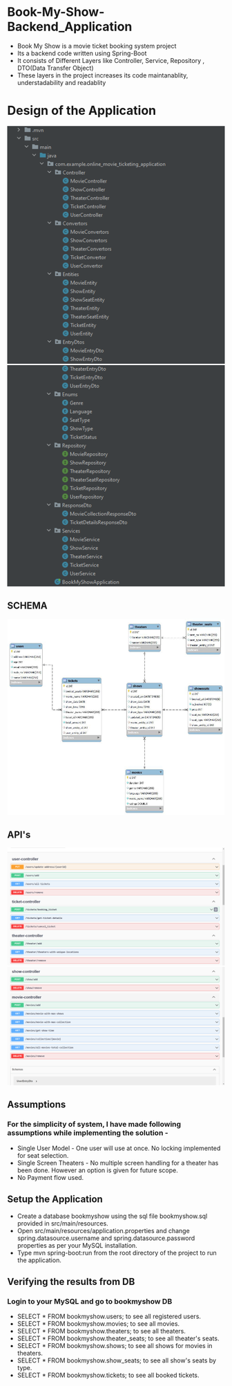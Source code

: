 # Book-My-Show-Backend_Application
- Book My Show is a movie ticket booking system project
- Its a backend code written using Spring-Boot
- It consists of Different Layers like Controller, Service, Repository , DTO(Data Transfer Object)
- These layers in the project increases its code maintanablity, understadability and readablity

# Design of the Application
![login](https://github.com/Akash-Hajare/Book-My-Show-Backend_Application/blob/master/Screenshots/Design-1.png)
![login](https://github.com/Akash-Hajare/Book-My-Show-Backend_Application/blob/master/Screenshots/Design-2.png)
## SCHEMA
![login](https://github.com/Akash-Hajare/Book-My-Show-Backend_Application/blob/master/Screenshots/Schema.jpg)

## API's
![login](https://github.com/Akash-Hajare/Book-My-Show-Backend_Application/blob/master/Screenshots/Apis-1.png)
![login](https://github.com/Akash-Hajare/Book-My-Show-Backend_Application/blob/master/Screenshots/Apis-2.png)

## Assumptions
### For the simplicity of system, I have made following assumptions while implementing the solution -
- Single User Model - One user will use at once. No locking implemented for seat selection.
- Single Screen Theaters - No multiple screen handling for a theater has been done. However an option is given for future scope.
- No Payment flow used.

## Setup the Application
- Create a database bookmyshow using the sql file bookmyshow.sql provided in src/main/resources.
- Open src/main/resources/application.properties and change spring.datasource.username and spring.datasource.password properties as per your MySQL installation.
- Type mvn spring-boot:run from the root directory of the project to run the application.

## Verifying the results from DB
### Login to your MySQL and go to bookmyshow DB
- SELECT * FROM bookmyshow.users; to see all registered users.
- SELECT * FROM bookmyshow.movies; to see all movies.
- SELECT * FROM bookmyshow.theaters; to see all theaters.
- SELECT * FROM bookmyshow.theater_seats; to see all theater's seats.
- SELECT * FROM bookmyshow.shows; to see all shows for movies in theaters.
- SELECT * FROM bookmyshow.show_seats; to see all show's seats by type.
- SELECT * FROM bookmyshow.tickets; to see all booked tickets.
